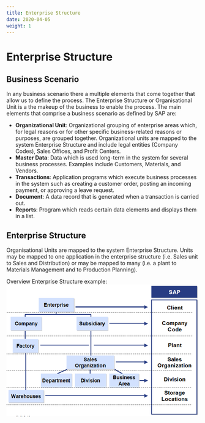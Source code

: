 ```yaml
---
title: Enterprise Structure
date: 2020-04-05
weight: 1
---
```

# Enterprise Structure

## Business Scenario

In any business scenario there a multiple elements that come together that allow us to define the process. The Enterprise Structure or Organisational Unit is a the makeup of the business to enable the process. The main elements that comprise a business scenario as defined by SAP are:

- **Organizational Unit**: Organizational grouping of enterprise areas which, for legal reasons or for other specific business-related reasons or purposes, are grouped together. Organizational units are mapped to the system Enterprise Structure and include legal entities (Company Codes), Sales Offices, and Profit Centers.
- **Master Data**: Data which is used long-term in the system for several business processes.  Examples include Customers, Materials, and Vendors.
- **Transactions**: Application programs which execute business processes in the system such as creating a customer order, posting an incoming payment, or approving a leave request.
- **Document**: A data record that is generated when a transaction is carried out.
- **Reports**: Program which reads certain data elements and displays them in a list.

## Enterprise Structure

Organisational Units are mapped to the system Enterprise Structure. Units may be mapped to one application in the enterprise structure (i.e. Sales unit to Sales and Distribution) or may be mapped to many (i.e. a plant to Materials Management and to Production Planning).

Overview Enterprise Structure example:
![ent structure overview](/static/images/ent-str-overview.png "Enterprise Structure Overview")
